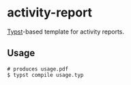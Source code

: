 # activity-report
[Typst](https://github.com/typst/typst)-based template for activity reports.

## Usage

```
# produces usage.pdf
$ typst compile usage.typ
```